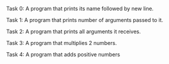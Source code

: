 Task 0: A program that prints its name followed by new line.

Task 1: A program that prints number of arguments passed to it.

Task 2: A program that prints all arguments it receives.

Task 3: A program that multiplies 2 numbers.

Task 4: A program that adds positive numbers
